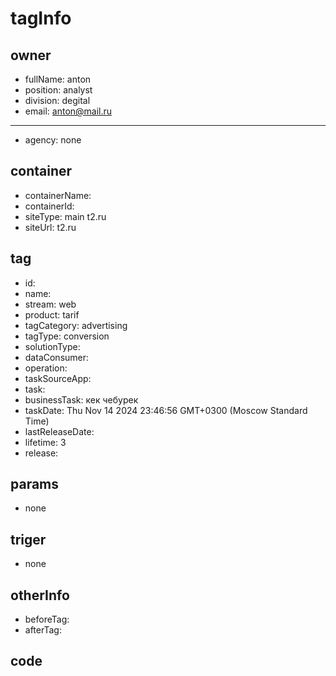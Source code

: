 # tagInfo

## owner
- fullName: anton
- position: analyst
- division: degital
- email: anton@mail.ru
***
- agency: none
## container
- containerName:
- containerId:
- siteType: main t2.ru
- siteUrl: t2.ru
## tag
- id:
- name:
- stream: web
- product: tarif
- tagCategory: advertising
- tagType: conversion
- solutionType:
- dataConsumer:
- operation:
- taskSourceApp:
- task:
- businessTask: кек чебурек
- taskDate: Thu Nov 14 2024 23:46:56 GMT+0300 (Moscow Standard Time)
- lastReleaseDate:
- lifetime: 3
- release:
## params
- none
## triger
- none
## otherInfo
- beforeTag:
- afterTag:
## code
